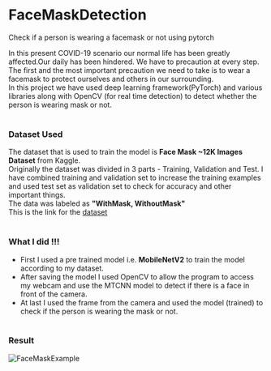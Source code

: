# FaceMaskDetection
Check if a person is wearing a facemask or not using pytorch<br>

In this present COVID-19 scenario our normal life has been greatly affected.Our daily has been hindered. We have to precaution at every step. The first and the most important precaution we need to take is to wear a facemask to protect ourselves and others in our surrounding. <br>
In this project we have used deep learning framework(PyTorch) and various libraries along with OpenCV (for real time detection) to detect whether the person is wearing mask or not.<br><br>

### Dataset Used<br>
The dataset that is used to train the model is **Face Mask ~12K Images Dataset** from Kaggle. <br>
Originally the dataset was divided in 3 parts - Training, Validation and Test. I have combined training and validation set to increase the training examples and used test set as 
validation set to check for accuracy and other important things.<br>
The data was labeled as **"WithMask, WithoutMask"**<br>
This is the link for the [dataset](https://www.kaggle.com/ashishjangra27/face-mask-12k-images-dataset)<br><br>

### What I did !!!<br>

- First I used a pre trained model i.e. **MobileNetV2** to train the model according to my dataset.
- After saving the model I used OpenCV to allow the program to access my webcam and use the MTCNN model to detect if there is a face in front of the camera.
- At last I used the frame from the camera and used the model (trained) to check if the person is wearing the mask or not.
<br><br>
### Result<br>
![FaceMaskExample](https://user-images.githubusercontent.com/50714723/103445929-a5cb3080-4c9f-11eb-9974-e86e1c244ec2.gif)
